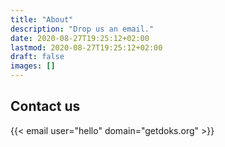 ```yaml
---
title: "About"
description: "Drop us an email."
date: 2020-08-27T19:25:12+02:00
lastmod: 2020-08-27T19:25:12+02:00
draft: false
images: []
---
```


## Contact us

{{< email user="hello" domain="getdoks.org" >}}
